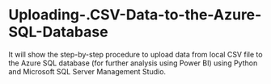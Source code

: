 # Uploading-.CSV-Data-to-the-Azure-SQL-Database
It will show the step-by-step procedure to upload data from local CSV file to the Azure SQL database (for further analysis using Power BI) using Python and Microsoft SQL Server Management Studio.
